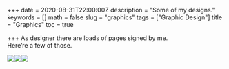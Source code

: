 +++
date = 2020-08-31T22:00:00Z
description = "Some of my designs."
keywords = []
math = false
slug = "graphics"
tags = ["Graphic Design"]
title = "Graphics"
toc = true

+++
As designer there are loads of pages signed by me.  
Here’re a few of those.

![](/uploads/graphics_1.jpg)![](/uploads/graphics_3.jpg)![](/uploads/graphics_2.jpg)